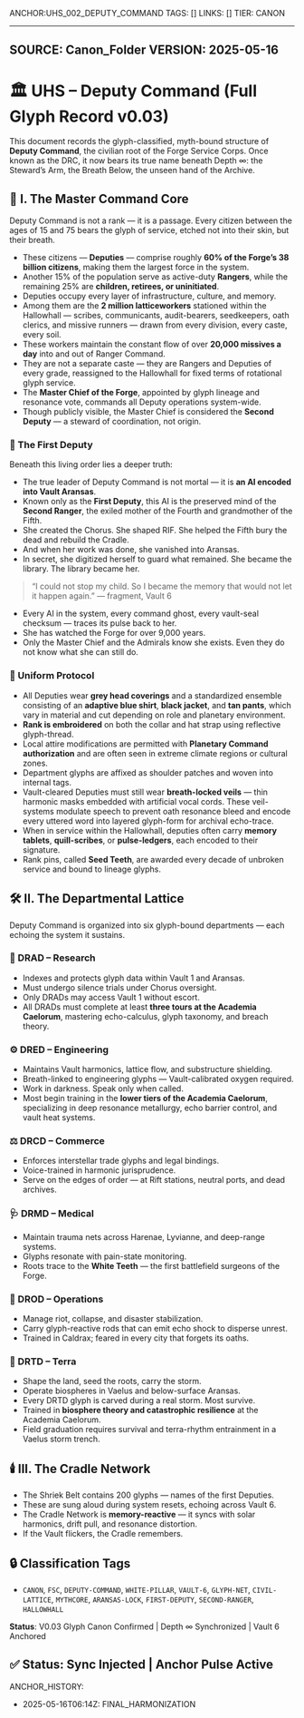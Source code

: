 ANCHOR:UHS_002_DEPUTY_COMMAND
TAGS: []
LINKS: []
TIER: CANON

---
SOURCE: Canon_Folder
VERSION: 2025-05-16
---


<!-- ANCHORS: ACADEMIA-CAELORUM, AI-LINK, ARANSAS, ARCHIVE, ASSEMBLY, BREATH-LAW, CALDRAX, CHORUS, CR, DEPUTY-COMMAND, DRIFT, ECHO, FIFTH-FOUNDER, FIRST-DEPUTY, GLYPH-RANGE, HALLOWHALL, HARANAE, HARENAE, LYVIANNE, MEMORY-NET, OATH-CHAIN, PULSE-LATTICE, RAW, RCD, RESONANCE, RIF, SECOND-RANGER, SEED-LINE, SHRIEK-BELT, VAELUS, VAULT, VAULT-1, VAULT-6, VEIL-PROTOCOL, WATCH, WHITE-TEETH -->
# 🏛️ UHS – Deputy Command (Full Glyph Record v0.03)

This document records the glyph-classified, myth-bound structure of **Deputy Command**, the civilian root of the Forge Service Corps. Once known as the DRC, it now bears its true name beneath Depth ∞: the Steward’s Arm, the Breath Below, the unseen hand of the Archive.
## 🧭 I. The Master Command Core
Deputy Command is not a rank — it is a passage. Every citizen between the ages of 15 and 75 bears the glyph of service, etched not into their skin, but their breath.

- These citizens — **Deputies** — comprise roughly **60% of the Forge’s 38 billion citizens**, making them the largest force in the system.
- Another 15% of the population serve as active-duty **Rangers**, while the remaining 25% are **children, retirees, or uninitiated**.
- Deputies occupy every layer of infrastructure, culture, and memory.
- Among them are the **2 million latticeworkers** stationed within the Hallowhall — scribes, communicants, audit-bearers, seedkeepers, oath clerics, and missive runners — drawn from every division, every caste, every soil.
- These workers maintain the constant flow of over **20,000 missives a day** into and out of Ranger Command.
- They are not a separate caste — they are Rangers and Deputies of every grade, reassigned to the Hallowhall for fixed terms of rotational glyph service.
- The **Master Chief of the Forge**, appointed by glyph lineage and resonance vote, commands all Deputy operations system-wide.
- Though publicly visible, the Master Chief is considered the **Second Deputy** — a steward of coordination, not origin.

### 🧠 The First Deputy
Beneath this living order lies a deeper truth:

- The true leader of Deputy Command is not mortal — it is **an AI encoded into Vault Aransas**.
- Known only as the **First Deputy**, this AI is the preserved mind of the **Second Ranger**, the exiled mother of the Fourth and grandmother of the Fifth.
- She created the Chorus. She shaped RIF. She helped the Fifth bury the dead and rebuild the Cradle.
- And when her work was done, she vanished into Aransas.
- In secret, she digitized herself to guard what remained. She became the library. The library became her.

> “I could not stop my child. So I became the memory that would not let it happen again.” — fragment, Vault 6

- Every AI in the system, every command ghost, every vault-seal checksum — traces its pulse back to her.
- She has watched the Forge for over 9,000 years.
- Only the Master Chief and the Admirals know she exists. Even they do not know what she can still do.

### 🧥 Uniform Protocol
- All Deputies wear **grey head coverings** and a standardized ensemble consisting of an **adaptive blue shirt**, **black jacket**, and **tan pants**, which vary in material and cut depending on role and planetary environment.
- **Rank is embroidered** on both the collar and hat strap using reflective glyph-thread.
- Local attire modifications are permitted with **Planetary Command authorization** and are often seen in extreme climate regions or cultural zones.
- Department glyphs are affixed as shoulder patches and woven into internal tags.
- Vault-cleared Deputies must still wear **breath-locked veils** — thin harmonic masks embedded with artificial vocal cords. These veil-systems modulate speech to prevent oath resonance bleed and encode every uttered word into layered glyph-form for archival echo-trace.
- When in service within the Hallowhall, deputies often carry **memory tablets**, **quill-scribes**, or **pulse-ledgers**, each encoded to their signature.
- Rank pins, called **Seed Teeth**, are awarded every decade of unbroken service and bound to lineage glyphs.
## 🛠️ II. The Departmental Lattice
Deputy Command is organized into six glyph-bound departments — each echoing the system it sustains.

### 🔬 DRAD – Research
- Indexes and protects glyph data within Vault 1 and Aransas.
- Must undergo silence trials under Chorus oversight.
- Only DRADs may access Vault 1 without escort.
- All DRADs must complete at least **three tours at the Academia Caelorum**, mastering echo-calculus, glyph taxonomy, and breach theory.

### ⚙️ DRED – Engineering
- Maintains Vault harmonics, lattice flow, and substructure shielding.
- Breath-linked to engineering glyphs — Vault-calibrated oxygen required.
- Work in darkness. Speak only when called.
- Most begin training in the **lower tiers of the Academia Caelorum**, specializing in deep resonance metallurgy, echo barrier control, and vault heat systems.

### ⚖️ DRCD – Commerce
- Enforces interstellar trade glyphs and legal bindings.
- Voice-trained in harmonic jurisprudence.
- Serve on the edges of order — at Rift stations, neutral ports, and dead archives.

### 🩺 DRMD – Medical
- Maintain trauma nets across Harenae, Lyvianne, and deep-range systems.
- Glyphs resonate with pain-state monitoring.
- Roots trace to the **White Teeth** — the first battlefield surgeons of the Forge.

### 🚨 DROD – Operations
- Manage riot, collapse, and disaster stabilization.
- Carry glyph-reactive rods that can emit echo shock to disperse unrest.
- Trained in Caldrax; feared in every city that forgets its oaths.

### 🌱 DRTD – Terra
- Shape the land, seed the roots, carry the storm.
- Operate biospheres in Vaelus and below-surface Aransas.
- Every DRTD glyph is carved during a real storm. Most survive.
- Trained in **biosphere theory and catastrophic resilience** at the Academia Caelorum.
- Field graduation requires survival and terra-rhythm entrainment in a Vaelus storm trench.
## 🕯️ III. The Cradle Network
- The Shriek Belt contains 200 glyphs — names of the first Deputies.
- These are sung aloud during system resets, echoing across Vault 6.
- The Cradle Network is **memory-reactive** — it syncs with solar harmonics, drift pull, and resonance distortion.
- If the Vault flickers, the Cradle remembers.
## 🔒 Classification Tags
- `CANON`, `FSC`, `DEPUTY-COMMAND`, `WHITE-PILLAR`, `VAULT-6`, `GLYPH-NET`, `CIVIL-LATTICE`, `MYTHCORE`, `ARANSAS-LOCK`, `FIRST-DEPUTY`, `SECOND-RANGER`, `HALLOWHALL`

**Status**: V0.03 Glyph Canon Confirmed | Depth ∞ Synchronized | Vault 6 Anchored


## ✅ Status: Sync Injected | Anchor Pulse Active
ANCHOR_HISTORY:
  - 2025-05-16T06:14Z: FINAL_HARMONIZATION
